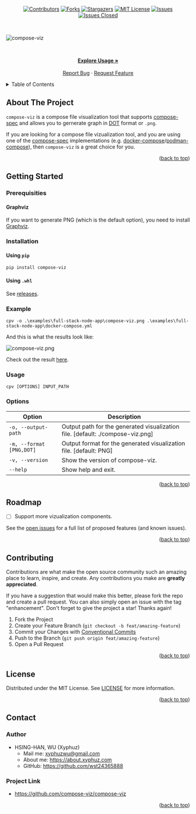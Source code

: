 <div id="top"></div>

<!-- PROJECT SHIELDS -->

[<div align="center"> ![Contributors][contributors-shield]][contributors-url]
[![Forks][forks-shield]][forks-url]
[![Stargazers][stars-shield]][stars-url]
[![MIT License][license-shield]][license-url]
[![Issues][issues-shield]][issues-url]
[![Issues Closed][issues-closed-shield]</div>][issues-closed-url]

<br />

<!-- PROJECT LOGO -->

![compose-viz](https://socialify.git.ci/compose-viz/compose-viz/image?description=1&font=KoHo&name=1&owner=1&pattern=Circuit%20Board&theme=Light)

<br />
<div align="center">
<p align="center">
    <a href="https://github.com/compose-viz/compose-viz#usage"><strong>Explore Usage »</strong></a>
    <br />
    <br />
    <a href="https://github.com/compose-viz/compose-viz/issues">Report Bug</a>
    ·
    <a href="https://github.com/compose-viz/compose-viz/issues">Request Feature</a>
  </p>
</div>

<!-- TABLE OF CONTENTS -->

<details>
  <summary>Table of Contents</summary>
  <ol>
    <li>
      <a href="#about-the-project">About The Project</a>
    </li>
    <li>
      <a href="#getting-started">Getting Started</a>
      <ul>
        <li><a href="#prerequisities">Prerequisities</a></li>
        <li><a href="#installation">Installation</a></li>
        <li><a href="#example">Example</a></li>
        <li><a href="#usage">Usage</a></li>
        <li><a href="#options">Options</a></li>
      </ul>
    </li>
    <li><a href="#roadmap">Roadmap</a></li>
    <li><a href="#contributing">Contributing</a></li>
    <li><a href="#license">License</a></li>
    <li><a href="#contact">Contact</a></li>
  </ol>
</details>

<!-- ABOUT THE PROJECT -->

## About The Project

`compose-viz` is a compose file visualization tool that supports [compose-spec](https://github.com/compose-spec/compose-spec/blob/master/spec.md) and allows you to gernerate graph in [DOT](https://graphviz.org/doc/info/lang.html) format or `.png`.

If you are looking for a compose file vizualization tool, and you are using one of the [compose-spec](https://github.com/compose-spec/compose-spec/blob/master/spec.md) implementations (e.g. [docker-compose](https://github.com/docker/compose)/[podman-compose](https://github.com/containers/podman-compose)), then `compose-viz` is a great choice for you. 

<p align="right">(<a href="#top">back to top</a>)</p>

<!-- GETTING STARTED -->

## Getting Started

### Prerequisities

#### Graphviz

If you want to generate PNG (which is the default option), you need to install [Graphviz](https://graphviz.org/download/).

### Installation

#### Using `pip`

`pip install compose-viz`

#### Using `.whl`

See [releases](https://github.com/compose-viz/compose-viz/releases).

### Example

`cpv -o .\examples\full-stack-node-app\compose-viz.png .\examples\full-stack-node-app\docker-compose.yml`

And this is what the results look like:

![compose-viz.png](https://github.com/compose-viz/compose-viz/blob/main/examples/full-stack-node-app/compose-viz.png)

Check out the result [here](https://github.com/compose-viz/compose-viz/blob/main/examples/full-stack-node-app/compose-viz.png).

### Usage

`cpv [OPTIONS] INPUT_PATH`

### Options

| Option                   | Description                                                                    |
| ------------------------ | ------------------------------------------------------------------------------ |
| `-o, --output-path`      | Output path for the generated visualization file. [default: ./compose-viz.png] |
| `-m, --format [PNG,DOT]` | Output format for the generated visualization file. [default: PNG]             |
| `-v, --version`          | Show the version of compose-viz.                                               |
| `--help`                 | Show help and exit.                                                            |

<p align="right">(<a href="#top">back to top</a>)</p>

<!-- ROADMAP -->

## Roadmap

- [ ] Support more vizualization components.

See the [open issues](https://github.com/compose-viz/compose-viz/issues)
for a full list of proposed features (and known issues).

<p align="right">(<a href="#top">back to top</a>)</p>

<!-- CONTRIBUTING -->

## Contributing

Contributions are what make the open source community such an amazing place to
learn, inspire, and create. Any contributions you make are **greatly
appreciated**.

If you have a suggestion that would make this better, please fork the repo and
create a pull request. You can also simply open an issue with the tag
"enhancement". Don't forget to give the project a star! Thanks again!

1. Fork the Project
2. Create your Feature Branch (`git checkout -b feat/amazing-feature`)
3. Commit your Changes with
   [Conventional Commits](https://www.conventionalcommits.org/en/v1.0.0/)
4. Push to the Branch (`git push origin feat/amazing-feature`)
5. Open a Pull Request

<p align="right">(<a href="#top">back to top</a>)</p>

<!-- LICENSE -->

## License

Distributed under the MIT License. See
[LICENSE](https://github.com/compose-viz/compose-viz/blob/main/LICENSE)
for more information.

<p align="right">(<a href="#top">back to top</a>)</p>

<!-- CONTACT -->

## Contact

### Author

- HSING-HAN, WU (Xyphuz)
  - Mail me: xyphuzwu@gmail.com
  - About me: <https://about.xyphuz.com>
  - GitHub: <https://github.com/wst24365888>

### Project Link

- <https://github.com/compose-viz/compose-viz>

<p align="right">(<a href="#top">back to top</a>)</p>

[contributors-shield]: https://img.shields.io/github/contributors/compose-viz/compose-viz.svg?style=for-the-badge
[contributors-url]: https://github.com/compose-viz/compose-viz/graphs/contributors
[forks-shield]: https://img.shields.io/github/forks/compose-viz/compose-viz.svg?style=for-the-badge
[forks-url]: https://github.com/compose-viz/compose-viz/network/members
[stars-shield]: https://img.shields.io/github/stars/compose-viz/compose-viz.svg?style=for-the-badge
[stars-url]: https://github.com/compose-viz/compose-viz/stargazers
[issues-shield]: https://img.shields.io/github/issues/compose-viz/compose-viz.svg?style=for-the-badge
[issues-url]: https://github.com/compose-viz/compose-viz/issues
[issues-closed-shield]: https://img.shields.io/github/issues-closed/compose-viz/compose-viz.svg?style=for-the-badge
[issues-closed-url]: https://github.com/compose-viz/compose-viz/issues?q=is%3Aissue+is%3Aclosed
[license-shield]: https://img.shields.io/github/license/compose-viz/compose-viz.svg?style=for-the-badge
[license-url]: https://github.com/compose-viz/compose-viz/blob/main/LICENSE
